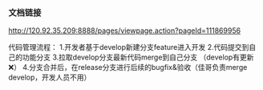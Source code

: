 ### 文档链接
http://120.92.35.209:8888/pages/viewpage.action?pageId=111869956

代码管理流程：
1.开发者基于develop新建分支feature进入开发
2.代码提交到自己的功能分支 
3.拉取develop分支最新代码merge到自己分支 （develop有更新❌）
4.分支合并后，在release分支进行后续的bugfix&验收（佳哥负责merge develop，开发人员不用）


